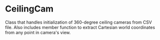 CeilingCam
==========

Class that handles initialization of 360-degree ceiling cameras from CSV file.  Also includes member function to extract Cartesian world coordinates from any point in camera's view.
